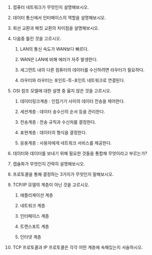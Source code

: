 1. 컴퓨터 네트워크가 무엇인지 설명해보시오.

   

2. 데이터 통신에서 인터페이스의 역할을 설명해보시오.

   

3. 회선 교환과 패킷 교환의 차이점을 설명해보시오.

   

4. 다음중 틀린 것을 고르시오.

   1. LAN의 통신 속도가 WAN보다 빠르다.

   2. WAN은 LAN에 비해 에러가 자주 발생한다.

   3. 세그먼트 내의 다른 컴퓨터의 데이터를 수신하려면 라우터가 필요하다.

   4. 라우터와 라우터는 포인트-투-포인트 네트워크로 연결된다.

      

5. OSI 참조 모델에 대한 설명 중 옳지 않은 것을 고르시오.

   1. 데이터링크계층 : 인접기기 사이의 데이터 전송을 제어한다.

   2. 세션계층 : 데이터 송수신의 순서 등을 관리한다.

   3. 전송계층 : 전송 규칙과 수신처를 결정한다.

   4. 표현계층 : 데이터의 형식을 결정한다.

   5. 응용계층 : 사용자에게 네트워크 서비스를 제공한다.

      

6. 데이터와 데이터를 보내기 위해 필요한 것들을 통합해 무엇이라고 부르는가?

   

7. 캡슐화가 무엇인지 간략히 설명해보시오.

   

8. 프로토콜을 통해 결정하는 3가지가 무엇인지 말해보시오.

   

9. TCP/IP 모델의 계층이 아닌 것을 고르시오.

   1. 애플리케이션 계층

   2. 네트워크 계층

   3. 인터페이스 계층

   4. 트랜스포트 계층

   5. 인터넷 계층

      

10. TCP 프로토콜과 IP 프로토콜은 각각 어떤 계층에 속해있는지 서술하시오.